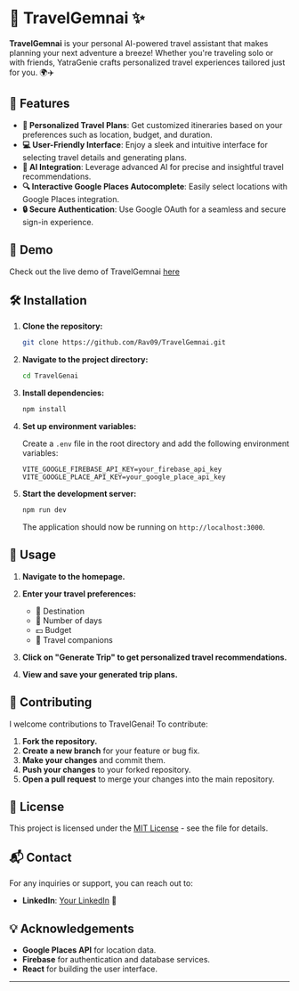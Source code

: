 # 🧳 TravelGemnai ✨

**TravelGemnai** is your personal AI-powered travel assistant that makes planning your next adventure a breeze! Whether you're traveling solo or with friends, YatraGenie crafts personalized travel experiences tailored just for you. 🌍✈️

## 🌟 Features

- **🎯 Personalized Travel Plans**: Get customized itineraries based on your preferences such as location, budget, and duration.
- **💻 User-Friendly Interface**: Enjoy a sleek and intuitive interface for selecting travel details and generating plans.
- **🤖 AI Integration**: Leverage advanced AI for precise and insightful travel recommendations.
- **🔍 Interactive Google Places Autocomplete**: Easily select locations with Google Places integration.
- **🔒 Secure Authentication**: Use Google OAuth for a seamless and secure sign-in experience.

## 🚀 Demo

Check out the live demo of TravelGemnai [here](https://travel-gemnai.vercel.app/)

## 🛠️ Installation

1. **Clone the repository:**

   ```sh
   git clone https://github.com/Rav09/TravelGemnai.git
   ```

2. **Navigate to the project directory:**

   ```sh
   cd TravelGenai
   ```

3. **Install dependencies:**

   ```sh
   npm install
   ```

4. **Set up environment variables:**

   Create a `.env` file in the root directory and add the following environment variables:

   ```env
   VITE_GOOGLE_FIREBASE_API_KEY=your_firebase_api_key
   VITE_GOOGLE_PLACE_API_KEY=your_google_place_api_key
   ```

5. **Start the development server:**

   ```sh
   npm run dev
   ```

   The application should now be running on `http://localhost:3000`.

## 📖 Usage

1. **Navigate to the homepage.**
2. **Enter your travel preferences:**
   - 📍 Destination
   - 📅 Number of days
   - 💵 Budget
   - 👫 Travel companions

3. **Click on "Generate Trip" to get personalized travel recommendations.**

4. **View and save your generated trip plans.**

## 🤝 Contributing

I welcome contributions to TravelGenai! To contribute:

1. **Fork the repository.**
2. **Create a new branch** for your feature or bug fix.
3. **Make your changes** and commit them.
4. **Push your changes** to your forked repository.
5. **Open a pull request** to merge your changes into the main repository.

## 📜 License

This project is licensed under the [MIT License](LICENSE) - see the file for details.

## 📬 Contact

For any inquiries or support, you can reach out to:

- **LinkedIn**: [Your LinkedIn](https://www.linkedin.com/in/ravi-vishwakarma-b14117227/) 👔


## 💡 Acknowledgements

- **Google Places API** for location data.
- **Firebase** for authentication and database services.
- **React** for building the user interface.

---
